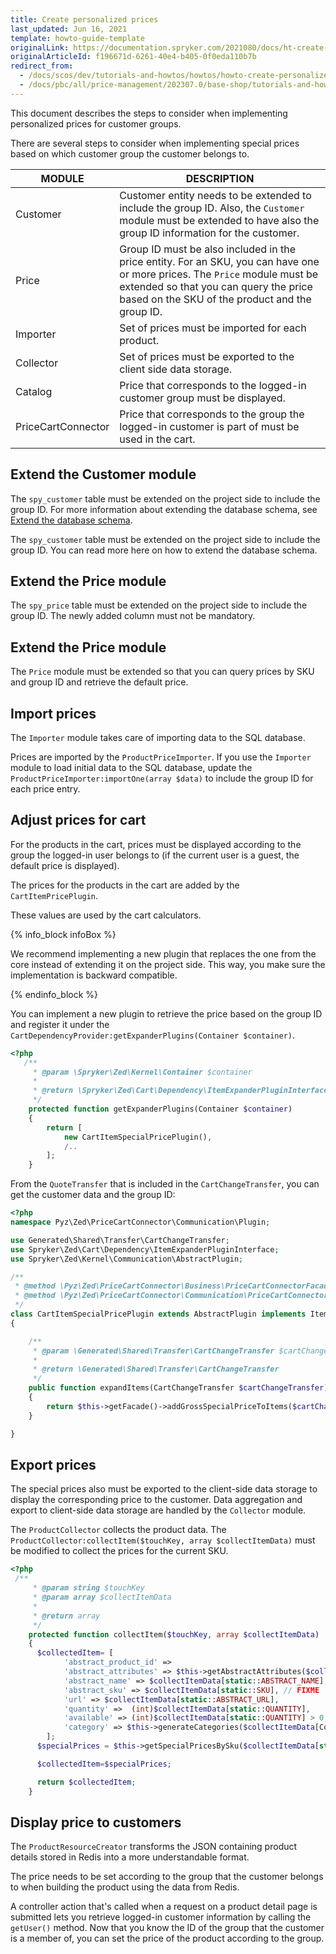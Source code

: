 ```yaml
---
title: Create personalized prices
last_updated: Jun 16, 2021
template: howto-guide-template
originalLink: https://documentation.spryker.com/2021080/docs/ht-create-personalized-prices
originalArticleId: f196671d-6261-40e4-b405-0f0eda110b7b
redirect_from:
  - /docs/scos/dev/tutorials-and-howtos/howtos/howto-create-personalized-prices.html
  - /docs/pbc/all/price-management/202307.0/base-shop/tutorials-and-howtos/howto-create-personalized-prices.html
---
```


This document describes the steps to consider when implementing personalized prices for customer groups.

There are several steps to consider when implementing special prices based on which customer group the customer belongs to.

| MODULE | DESCRIPTION |
| --- | --- |
| Customer | Customer entity needs to be extended to include the group ID. Also, the `Customer` module must be extended to have also the group ID information for the customer. |
| Price | Group ID must be also included in the price entity. For an SKU, you can have one or more prices. The `Price` module must be extended so that you can query the price based on the SKU of the product and the group ID. |
|Importer | Set of prices must be imported for each product. |
| Collector | Set of prices must be exported to the client side data storage. |
| Catalog | Price that corresponds to the logged-in customer group must be displayed. |
| PriceCartConnector | Price that corresponds to the group the logged-in customer is part of must be used in the cart. |

## Extend the Customer module

The `spy_customer` table must be extended on the project side to include the group ID. For more information about extending the database schema, see [Extend the database schema](/docs/scos/dev/back-end-development/data-manipulation/data-ingestion/structural-preparations/extend-the-database-schema.html).

The `spy_customer` table must be extended on the project side to include the group ID. You can read more here on how to extend the database schema.

## Extend the Price module

The `spy_price` table must be extended on the project side to include the group ID. The newly added column must not be mandatory.

## Extend the Price module

The `Price` module must be extended so that you can query prices by SKU and group ID and retrieve the default price.

## Import prices

The `Importer` module takes care of importing data to the SQL database.

Prices are imported by the `ProductPriceImporter`. If you  use the `Importer` module to load initial data to the SQL database, update the `ProductPriceImporter:importOne(array $data)` to include the group ID for each price entry.

## Adjust prices for cart

For the products in the cart, prices must be displayed according to the group the logged-in user belongs to (if the current user is a guest, the default price is displayed).

The prices for the products in the cart are added by the `CartItemPricePlugin`.

These values are used by the cart calculators.

{% info_block infoBox %}

We recommend implementing a new plugin that replaces the one from the core instead of extending it on the project side. This way, you make sure the implementation is backward compatible.

{% endinfo_block %}

You can implement a new plugin to retrieve the price based on the group ID and register it under the `CartDependencyProvider:getExpanderPlugins(Container $container)`.

```php
<?php
   /**
     * @param \Spryker\Zed\Kernel\Container $container
     *
     * @return \Spryker\Zed\Cart\Dependency\ItemExpanderPluginInterface[]
     */
    protected function getExpanderPlugins(Container $container)
    {
        return [
            new CartItemSpecialPricePlugin(),
            /..
        ];
    }
```

From the `QuoteTransfer` that is included in the `CartChangeTransfer`, you can get the customer data and the group ID:

```php
<?php
namespace Pyz\Zed\PriceCartConnector\Communication\Plugin;

use Generated\Shared\Transfer\CartChangeTransfer;
use Spryker\Zed\Cart\Dependency\ItemExpanderPluginInterface;
use Spryker\Zed\Kernel\Communication\AbstractPlugin;

/**
 * @method \Pyz\Zed\PriceCartConnector\Business\PriceCartConnectorFacade getFacade()
 * @method \Pyz\Zed\PriceCartConnector\Communication\PriceCartConnectorCommunicationFactory getFactory()
 */
class CartItemSpecialPricePlugin extends AbstractPlugin implements ItemExpanderPluginInterface
{

    /**
     * @param \Generated\Shared\Transfer\CartChangeTransfer $cartChangeTransfer
     *
     * @return \Generated\Shared\Transfer\CartChangeTransfer
     */
    public function expandItems(CartChangeTransfer $cartChangeTransfer)
    {
        return $this->getFacade()->addGrossSpecialPriceToItems($cartChangeTransfer);
    }

}
```

## Export prices

The special prices also must be exported to the client-side data storage to display the corresponding price to the customer. Data aggregation and export to client-side data storage are handled by the `Collector` module.

The `ProductCollector` collects the product data. The `ProductCollector:collectItem($touchKey, array $collectItemData)` must be modified to collect the prices for the current SKU.

```php
<?php
 /**
     * @param string $touchKey
     * @param array $collectItemData
     *
     * @return array
     */
    protected function collectItem($touchKey, array $collectItemData)
    {
      $collectedItem= [
            'abstract_product_id' =>
            'abstract_attributes' => $this->getAbstractAttributes($collectItemData),
            'abstract_name' => $collectItemData[static::ABSTRACT_NAME],
            'abstract_sku' => $collectItemData[static::SKU], // FIXME
            'url' => $collectItemData[static::ABSTRACT_URL],
            'quantity' =>  (int)$collectItemData[static::QUANTITY],
            'available' => (int)$collectItemData[static::QUANTITY] > 0,
            'category' => $this->generateCategories($collectItemData[CollectorConfig::COLLECTOR_RESOURCE_ID]),
        ];
      $specialPrices = $this->getSpecialPricesBySku($collectItemData[static::ABSTRACT_SKU]),

      $collectedItem=$specialPrices;    

      return $collectedItem;
    }
```

## Display price to customers

The `ProductResourceCreator` transforms the JSON containing product details stored in Redis into a more understandable format.

The price needs to be set according to the group that the customer belongs to when building the product using the data from Redis.

A controller action that's called when a request on a product detail page is submitted lets you retrieve logged-in customer information by calling the `getUser()` method. Now that you know the ID of the group that the customer is a member of, you can set the price of the product according to the group.
